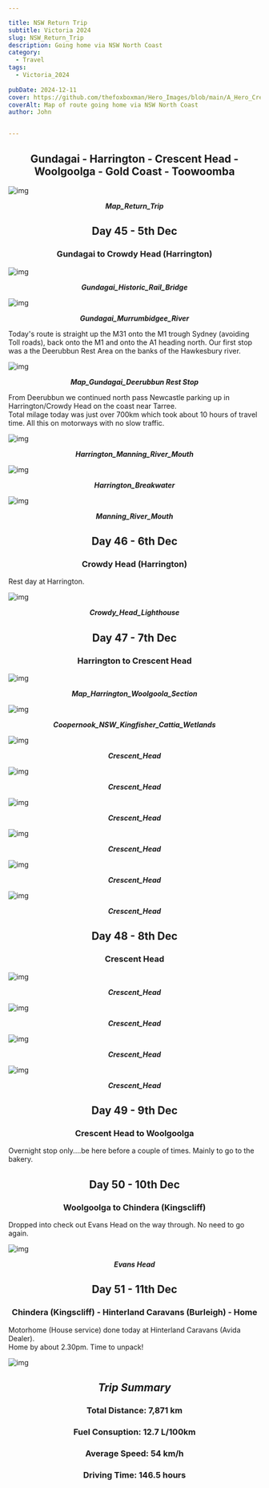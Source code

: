 ```yaml
---

title: NSW Return Trip
subtitle: Victoria 2024
slug: NSW_Return_Trip
description: Going home via NSW North Coast 
category:
  - Travel
tags:
  - Victoria_2024
  
pubDate: 2024-12-11
cover: https://github.com/thefoxboxman/Hero_Images/blob/main/A_Hero_Crescent_Head_1_P1075715.jpg?raw=true?w=1960&h=1102&auto=format&fit=crop&q=60&ixlib=rb-4.0.3
coverAlt: Map of route going home via NSW North Coast 
author: John


---
```


<h2 style="text-align:center; "> Gundagai - Harrington - Crescent Head - Woolgoolga - Gold Coast - Toowoomba </h2>



![img](../../Images/Return_Trip/Map_Return_Trip_Map_Route_IMG_0132.jpg)
***<p style="text-align:center; ">Map_Return_Trip </p>***



<h2 style="text-align:center; "> Day 45 - 5th Dec</h2>

<h3 style="text-align:center; "> Gundagai to Crowdy Head (Harrington) </h3>



![img](../../Images/Return_Trip/Gundagai_Historic_Rail_Bridge_P1075689.jpg)
***<p style="text-align:center; "> Gundagai_Historic_Rail_Bridge </p>***

![img](../../Images/Return_Trip/Gundagai_Murrumbidgee_River_P1075693.jpg)
***<p style="text-align:center; "> Gundagai_Murrumbidgee_River </p>***


Today's route is straight up the M31 onto the M1 trough Sydney (avoiding Toll roads), back onto the M1 and onto the A1 heading north. Our first stop was a the Deerubbun Rest Area on the banks of the Hawkesbury river. 

![img](../../Images/Return_Trip/Map_Gundagai_Deerubbun_IMG_0131.jpg)
***<p style="text-align:center; "> Map_Gundagai_Deerubbun Rest Stop </p>***

From Deerubbun we continued north pass Newcastle parking up in Harrington/Crowdy Head on the coast near Tarree.
<br/>
Total milage today was just over 700km which took about 10 hours of travel time. All this on motorways with no slow traffic.

![img](../../Images/Return_Trip/Harrington_Manning_River_Mouth_DJI_0772.jpg)
***<p style="text-align:center; "> Harrington_Manning_River_Mouth </p>***

![img](../../Images/Return_Trip/Harrington_Breakwater_DJI_0771-Edit-Edit.jpg)
***<p style="text-align:center; "> Harrington_Breakwater </p>***

![img](../../Images/Return_Trip/Harrington_Manning_River_Mouth_DJI_0774-Edit.jpg)
***<p style="text-align:center; "> Manning_River_Mouth </p>***



<h2 style="text-align:center; "> Day 46 - 6th Dec</h2>

<h3 style="text-align:center; ">Crowdy Head (Harrington) </h3>


Rest day at Harrington.

![img](../../Images/Return_Trip/Crowdy_Head_Lighthouse_P1075698.jpg)
***<p style="text-align:center; "> Crowdy_Head_Lighthouse </p>***


<h2 style="text-align:center; "> Day 47 - 7th Dec</h2>

<h3 style="text-align:center; ">Harrington to Crescent Head </h3>



![img](../../Images/Return_Trip/Map_Harrington_Woolgoola_Section_IMG_0135.jpg)
***<p style="text-align:center; "> Map_Harrington_Woolgoola_Section </p>***

![img](../../Images/Return_Trip/Coopernook_NSW_Kingfisher_Cattia_Wetlands_DSC9250-Edit-Edit.jpg)
***<p style="text-align:center; "> Coopernook_NSW_Kingfisher_Cattia_Wetlands </p>***

![img](../../Images/Return_Trip/A_Hero_Crescent_Head_1_P1075715.jpg)
***<p style="text-align:center; "> Crescent_Head </p>***

![img](../../Images/Return_Trip/Crescent_Head_2_P1075726.jpg)
***<p style="text-align:center; "> Crescent_Head </p>***

![img](../../Images/Return_Trip/Crescent_Head_4_P1075735.jpg)
***<p style="text-align:center; "> Crescent_Head </p>***

![img](../../Images/Return_Trip/Crescent_Head_5_P1075751.jpg)
***<p style="text-align:center; "> Crescent_Head </p>***

![img](../../Images/Return_Trip/Crescent_Head_6_P1075756-Edit.jpg)
***<p style="text-align:center; "> Crescent_Head </p>***

![img](../../Images/Return_Trip/Crescent_Head_Creek_P1075706-Pano.jpg)
***<p style="text-align:center; "> Crescent_Head </p>***


<h2 style="text-align:center; "> Day 48 - 8th Dec</h2>

<h3 style="text-align:center; ">Crescent Head </h3>



![img](../../Images/Return_Trip/Crescent_Head_DJI_0792.jpg)
***<p style="text-align:center; "> Crescent_Head </p>***

![img](../../Images/Return_Trip/Crescent_Head_DJI_0794-Pano.jpg)
***<p style="text-align:center; "> Crescent_Head </p>***

![img](../../Images/Return_Trip/Crescent_Head_DJI_0806.jpg)
***<p style="text-align:center; "> Crescent_Head </p>***

![img](../../Images/Return_Trip/Crescent_Head_DJI_0810.jpg)
***<p style="text-align:center; "> Crescent_Head </p>***


<h2 style="text-align:center; "> Day 49 - 9th Dec</h2>

<h3 style="text-align:center; ">Crescent Head to Woolgoolga </h3>



Overnight stop only....be here before a couple of times. Mainly to go to the bakery.

<h2 style="text-align:center; "> Day 50 - 10th Dec</h2>

<h3 style="text-align:center; ">Woolgoolga to Chindera (Kingscliff) </h3>


Dropped into check out Evans Head on the way through. No need to go again.


![img](../../Images/Return_Trip/Evans_Head_P1075802.jpg)
***<p style="text-align:center; "> Evans Head </p>***


<h2 style="text-align:center; "> Day 51 - 11th Dec</h2>

<h3 style="text-align:center; ">Chindera (Kingscliff) - Hinterland Caravans (Burleigh) - Home </h3>

Motorhome (House service) done today at Hinterland Caravans (Avida Dealer).
<br/>
Home by about 2.30pm. Time to unpack!

![img](../../Images/Return_Trip/Speedo_Trip_Summary_IMG_0319.jpg)

***<h2 style="text-align:center; "> Trip Summary </h2>***

<h3 style="text-align:center; "> Total Distance: 7,871 km</h3>
<h3 style="text-align:center; "> Fuel Consuption: 12.7 L/100km </h3>
<h3 style="text-align:center; "> Average Speed: 54 km/h </h3>
<h3 style="text-align:center; "> Driving Time: 146.5 hours </h3>

<br/>
<br/>
<br/>
<br/>